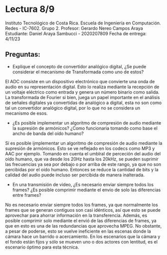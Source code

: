 # Lectura 8/9

Instituto Tecnológico de Costa Rica. 
Escuela de Ingeniería en Computación. 
Redes - IC-7602.
Grupo 2. 
Profesor: Gerardo Nereo Campos Araya
Estudiante: Daniel Araya Sambucci - 2020207809
Fecha de entrega: 4/11/23

## Preguntas:

* Explique el concepto de convertidor analógico digital, ¿Se puede considerar el mecanismo de Transformada como uno de estos?

El ADC consiste en un dispositivo electrónico que convierte una onda de audio en su representación digital. Esto lo realiza mediante la recepción de un voltaje eléctrico como entrada y genera un número binario como salida. La transformada de Fourier si bien, juega un papel importante en el análisis de señales digitales ya convertidas de analógico a digital, esta no son como tal un convertidor analógico digital, por lo que no se considera un mecanismo de esos.

* ¿Es posible implementar un algoritmo de compresión de audio mediante la supresión de armónicos? ¿Como funcionaria tomando como base el ancho de banda del oído humano?

Sí es posible ijmplementar un algoritmo de compresión de audio mediante la supresión de armónicos. Esto se ve reflejado en los codecs como MP3 y AAC por ejemplo. Tomando en cuenta el umblral de perceción del audio del oído humano, que va desde los 20Hz hasta los 20kHz, se pueden suprimir las frecuencias ya sea por debajo o por arriba de este rango, ya que no son percibidas por el oído humano. Entonces se reduce la cantidad de bits y la calidad del audio puede incluso ser percibida de manera inalterada.

* En una transmisión de video, ¿Es necesario enviar siempre todos los frames? ¿Es posible comprimir mediante el envio de solo las diferencias entre frames?

No es necesario enviar siempre todos los frames, ya que normalmente los frames que se generan contiguos son casi idénticos, así que esto se puede aprovechar para ahorrar información en la transferencia. Además, es posible comprimir solo mediante el envió de las diferencias de frames, ya que en esto es una de las redundancias que aprovecha MPEG. No obstante, a pesar de poderse, esto se vuelve ineficiente en las escenas donde la cámara hace un barrido o acercamiento. En los escenarios que la cámara y el fondo están fijos y sólo se mueven uno o dos actores con lentitud, es el escenario óptimo para esta técnica.